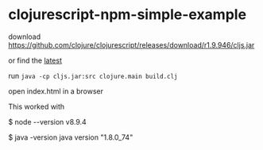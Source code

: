 # clojurescript-npm-simple-example

download https://github.com/clojure/clojurescript/releases/download/r1.9.946/cljs.jar

or find the [latest](https://github.com/clojure/clojurescript/releases/latest)

run `java -cp cljs.jar:src clojure.main build.clj`

open index.html in a browser

This worked with

$ node --version
v8.9.4

$ java -version
java version "1.8.0_74"

